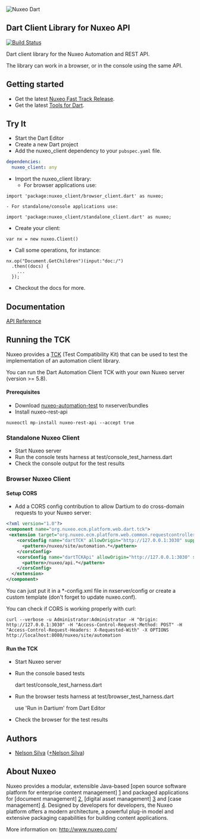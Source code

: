![Nuxeo Dart](https://raw.github.com/nelsonsilva/nuxeo-dart-client/master/resource/nuxeo_dart.png)

## Dart Client Library for Nuxeo API

[![Build Status](https://drone.io/github.com/nelsonsilva/nuxeo-dart-client/status.png)](https://drone.io/github.com/nelsonsilva/nuxeo-dart-client/latest)

Dart client library for the Nuxeo Automation and REST API.

The library can work in a browser, or in the console using the same API.

## Getting started

* Get the latest [Nuxeo Fast Track Release](http://www.nuxeo.com/en/downloads).
* Get the latest [Tools for Dart](http://www.dartlang.org/tools/).

## Try It

* Start the Dart Editor
* Create a new Dart project
* Add the nuxeo_client dependency to your `pubspec.yaml` file.
```yaml
dependencies:
  nuxeo_client: any
```
* Import the nuxeo_client library:
    - For browser applications use:
```
import 'package:nuxeo_client/browser_client.dart' as nuxeo;
```
    - For standalone/console applications use:
```
import 'package:nuxeo_client/standalone_client.dart' as nuxeo;
```

* Create your client:
```
var nx = new nuxeo.Client()
```

* Call some operations, for instance:
```
nx.op("Document.GetChildren")(input:"doc:/")
  .then((docs) {
    ...
  });
```

* Checkout the docs for more.

## Documentation

[API Reference](http://nelsonsilva.github.io/nuxeo-dart-client/)

## Running the TCK

Nuxeo provides a [TCK](http://doc.nuxeo.com/display/NXDOC/Automation+API+and+client+library) (Test Compatibility Kit) that can be used to test the implementation of an automation client library.

You can run the Dart Automation Client TCK with your own Nuxeo server (version >= 5.8).

#### Prerequisites

* Download [nuxeo-automation-test](https://maven-us.nuxeo.org/nexus/content/groups/public/org/nuxeo/ecm/automation/nuxeo-automation-test/5.8/nuxeo-automation-test-5.8.jar) to nxserver/bundles
* Install nuxeo-rest-api
```
nuxeoctl mp-install nuxeo-rest-api --accept true
```

### Standalone Nuxeo Client

* Start Nuxeo server
* Run the console tests harness at test/console_test_harness.dart
* Check the console output for the test results

### Browser Nuxeo Client

#### Setup CORS

* Add a CORS config contribution to allow Dartium to do cross-domain requests to your Nuxeo server:

```xml
<?xml version="1.0"?>
<component name="org.nuxeo.ecm.platform.web.dart.tck">
 <extension target="org.nuxeo.ecm.platform.web.common.requestcontroller.service.RequestControllerService" point="corsConfig">
    <corsConfig name="dartTCK" allowOrigin="http://127.0.0.1:3030" supportedMethods="GET,POST,HEAD,OPTIONS,PUT,DELETE">
      <pattern>/nuxeo/site/automation.*</pattern>
    </corsConfig>
    <corsConfig name="dartTCKApi" allowOrigin="http://127.0.0.1:3030" supportedMethods="GET,POST,HEAD,OPTIONS,PUT,DELETE">
      <pattern>/nuxeo/api.*</pattern>
    </corsConfig>
  </extension>
</component>
```

You can just put it in a *-config.xml file in nxserver/config or create a custom template (don't forget to update nuxeo.conf).

You can check if CORS is working properly with curl:
```
curl --verbose -u Administrator:Administrator -H "Origin: http://127.0.0.1:3030" -H "Access-Control-Request-Method: POST" -H "Access-Control-Request-Headers: X-Requested-With" -X OPTIONS http://localhost:8080/nuxeo/site/automation
```

#### Run the TCK

* Start Nuxeo server
* Run the console based tests

     dart test/console_test_harness.dart    

* Run the browser tests harness at test/browser_test_harness.dart

     use 'Run in Dartium' from Dart Editor
     
* Check the browser for the test results

## Authors
 * [Nelson Silva](https://github.com/nelsonsilva) ([+Nelson Silva](https://plus.google.com/114313790760784276282/))
 
## About Nuxeo

Nuxeo provides a modular, extensible Java-based [open source software platform for enterprise content management] [1] and packaged applications for [document management] [2], [digital asset management] [3] and [case management] [4]. Designed by developers for developers, the Nuxeo platform offers a modern architecture, a powerful plug-in model and extensive packaging capabilities for building content applications.

[1]: http://www.nuxeo.com/en/products/ep
[2]: http://www.nuxeo.com/en/products/document-management
[3]: http://www.nuxeo.com/en/products/dam
[4]: http://www.nuxeo.com/en/products/case-management

More information on: <http://www.nuxeo.com/>
